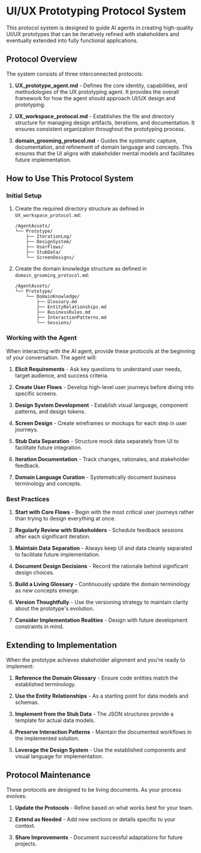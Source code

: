 # UI/UX Prototyping Protocol System

This protocol system is designed to guide AI agents in creating high-quality UI/UX prototypes that can be iteratively refined with stakeholders and eventually extended into fully functional applications.

## Protocol Overview

The system consists of three interconnected protocols:

1. **UX_prototype_agent.md** - Defines the core identity, capabilities, and methodologies of the UX prototyping agent. It provides the overall framework for how the agent should approach UI/UX design and prototyping.

2. **UX_workspace_protocol.md** - Establishes the file and directory structure for managing design artifacts, iterations, and documentation. It ensures consistent organization throughout the prototyping process.

3. **domain_grooming_protocol.md** - Guides the systematic capture, documentation, and refinement of domain language and concepts. This ensures that the UI aligns with stakeholder mental models and facilitates future implementation.

## How to Use This Protocol System

### Initial Setup

1. Create the required directory structure as defined in `UX_workspace_protocol.md`:
   ```
   /AgentAssets/
   └── Prototype/
       ├── IterationLog/            
       ├── DesignSystem/            
       ├── UserFlows/               
       ├── StubData/                
       └── ScreenDesigns/           
   ```

2. Create the domain knowledge structure as defined in `domain_grooming_protocol.md`:
   ```
   /AgentAssets/
   └── Prototype/
       └── DomainKnowledge/
           ├── Glossary.md                
           ├── EntityRelationships.md     
           ├── BusinessRules.md           
           ├── InteractionPatterns.md     
           └── Sessions/                  
   ```

### Working with the Agent

When interacting with the AI agent, provide these protocols at the beginning of your conversation. The agent will:

1. **Elicit Requirements** - Ask key questions to understand user needs, target audience, and success criteria.

2. **Create User Flows** - Develop high-level user journeys before diving into specific screens.

3. **Design System Development** - Establish visual language, component patterns, and design tokens.

4. **Screen Design** - Create wireframes or mockups for each step in user journeys.

5. **Stub Data Separation** - Structure mock data separately from UI to facilitate future integration.

6. **Iteration Documentation** - Track changes, rationales, and stakeholder feedback.

7. **Domain Language Curation** - Systematically document business terminology and concepts.

### Best Practices

1. **Start with Core Flows** - Begin with the most critical user journeys rather than trying to design everything at once.

2. **Regularly Review with Stakeholders** - Schedule feedback sessions after each significant iteration.

3. **Maintain Data Separation** - Always keep UI and data cleanly separated to facilitate future implementation.

4. **Document Design Decisions** - Record the rationale behind significant design choices.

5. **Build a Living Glossary** - Continuously update the domain terminology as new concepts emerge.

6. **Version Thoughtfully** - Use the versioning strategy to maintain clarity about the prototype's evolution.

7. **Consider Implementation Realities** - Design with future development constraints in mind.

## Extending to Implementation

When the prototype achieves stakeholder alignment and you're ready to implement:

1. **Reference the Domain Glossary** - Ensure code entities match the established terminology.

2. **Use the Entity Relationships** - As a starting point for data models and schemas.

3. **Implement from the Stub Data** - The JSON structures provide a template for actual data models.

4. **Preserve Interaction Patterns** - Maintain the documented workflows in the implemented solution.

5. **Leverage the Design System** - Use the established components and visual language for implementation.

## Protocol Maintenance

These protocols are designed to be living documents. As your process evolves:

1. **Update the Protocols** - Refine based on what works best for your team.

2. **Extend as Needed** - Add new sections or details specific to your context.

3. **Share Improvements** - Document successful adaptations for future projects.
